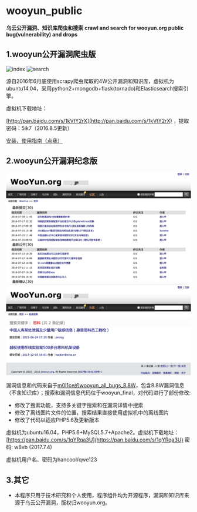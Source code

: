 # wooyun_public
**乌云公开漏洞、知识库爬虫和搜索**
**crawl and search for wooyun.org public bug(vulnerability) and drops**


1.wooyun公开漏洞爬虫版
--------
![index](index.png)
![search](search.png)

源自2016年6月底使用scrapy爬虫爬取的4W公开漏洞和知识库，虚拟机为ubuntu14.04，采用python2+mongodb+flask(tornado)和Elasticsearch搜索引擎。

虚拟机下载地址：

[http://pan.baidu.com/s/1kVtY2rX](http://pan.baidu.com/s/1kVtY2rX) ，提取密码：5ik7（2016.8.5更新）

[安装、使用指南（点我）](README_PUBLIC.md)

2.wooyun公开漏洞纪念版
--------
![index_final](index_final.png)
![search_final](search_final.png)

漏洞信息和代码来自于[m0l1ce的wooyun_all_bugs_8.8W](https://github.com/m0l1ce/wooyunallbugs)，包含8.8W漏洞信息（不含知识库）；搜索和漏洞信息代码位于wooyun_final，对代码进行了部份修改:

+ 修改了搜索功能，支持多关键字搜索和在漏洞详情中搜索
+ 修改了离线图片文件的位置，搜索结果直接使用虚拟机中的离线图片
+ 修改了代码以适应PHP5.6及更新版本

虚拟机为ubuntu16.04，PHP5.6+MySQL5.7+Apache2。虚拟机下载地址：
[https://pan.baidu.com/s/1qYRqa3U](https://pan.baidu.com/s/1qYRqa3U) 密码: w8vb (2017.7.4)

虚拟机用户名、密码为hancool/qwe123

3.其它
--------

+ 本程序只用于技术研究和个人使用，程序组件均为开源程序，漏洞和知识库来源于乌云公开漏洞，版权归wooyun.org。


